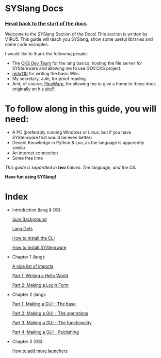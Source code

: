 # SYSlang Docs

### [Head back to the start of the docs](https://systemware.ga/)

Welcome to the SYSlang Section of the Docs! This section is written by V1RU5. This guide will teach you SYSlang, show some useful libraries and some code examples.

I would like to thank the following people:
- The [CKS Dev Team](https://github.com/CKStudios2018) for the lang basics, hosting the file server for SYStemware and allowing me to use GOV.CKS project.
- [redir110](https://github.com/redir110) for writing the basic Wiki.
- My secretary, Jule, for proof reading.
- And, of course, [PipeWarp](https://github.com/PipeWarp), for allowing me to give a home to these docs originally on [his site!](https://docs.pipewarp.co.uk/)!!

# To follow along in this guide, you will need:
* A PC (preferably running Windows or Linux, but if you have SYStemware that would be even better)
* Decent Knowledge in Python & Lua, as the language is apparently similar
* An internet connection
* Some free time

_This guide is separated in **two** halves: The language, and the OS._

**Have fun using SYSlang!**
# Index
* Introduction (lang & OS):

  [Sum Background](https://jodri-code.github.io/SYStemware.php)

  [Lang Defs](https://docs.google.com/document/d/1pGIEeBDoBy7iL85BabAjHRIA6SznABof1AjNUcOL6xE/edit?usp=drivesdk)

  [How to install the CLI](https://systemware.ga/SYSlang/intro/basic)

  [How to install SYStemware](https://systemware.ga/SYSlang/intro/basic-os)
* Chapter 1 (lang):

  [A nice list of imports](https://systemware.ga/SYSlang/class)

  [Part 1: Writing a Hello World](https://systemware.ga/SYSlang/tutorials/helloworld)

  [Part 2: Making a Login Form](https://systemware.ga/SYSlang/tutorials/loginf)
* Chapter 2 (lang):

  [Part 1: Making a GUI - The base](https://systemware.ga/SYSlang/tutorials/GUI1)

  [Part 2: Making a GUI - The operations](https://systemware.ga/SYSlang/tutorials/GUI2)

  [Part 3: Making a GUI - The functionality](https://systemware.ga/SYSlang/tutorials/GUI3)

  [Part 4: Making a GUI - Publishing](https://jodri-code.github.io/SYStemware.php/publishing)

* Chapter 3 (OS):

  [How to add more launchers](https://jodri-code.github.io/SYStemware.php/publishing/#vice-versa)
